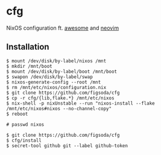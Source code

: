 # cfg

NixOS configuration ft. [awesome](https://github.com/awesomewm/awesome) and [neovim](https://github.com/neovim/neovim)


## Installation

```ShellSession
$ mount /dev/disk/by-label/nixos /mnt
$ mkdir /mnt/boot
$ mount /dev/disk/by-label/boot /mnt/boot
$ swapon /dev/disk/by-label/swap
$ nixos-generate-config --root /mnt
$ rm /mnt/etc/nixos/configuration.nix
$ git clone https://github.com/figsoda/cfg
$ cp -r cfg/{lib,flake.*} /mnt/etc/nixos
$ nix-shell -p nixUnstable --run "nixos-install --flake /mnt/etc/nixos#nixos --no-channel-copy"
$ reboot

# passwd nixos

$ git clone https://github.com/figsoda/cfg
$ cfg/install
$ secret-tool github git --label github-token
```
